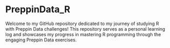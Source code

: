 # PreppinData_R
Welcome to my GitHub repository dedicated to my journey of studying R with Preppin Data challenges! This repository serves as a personal learning log and showcases my progress in mastering R programming through the engaging Preppin Data exercises.
